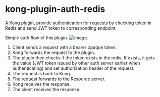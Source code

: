 # kong-plugin-auth-redis
A Kong plugin, provide authentication for requests by checking token in Redis and send JWT token to corresponding endpoint. 

  
Simple auth flow of this plugin. 
![image](https://user-images.githubusercontent.com/10768153/140670463-7d1fdeb9-8de9-49db-9d38-558e7cf01db3.png). 

1. Client sends a request with a bearer opaque token.
2. Kong forwards the request to the plugin.
3. The plugin then checks if the token exists in the redis. If exists, it gets the value (JWT token issued by other auth server earlier when authenticating) and set authorization header of the request.
4. The request is back to Kong.
5. The request forwards to the Resource server.
6. Kong receives the response.
7. The client receives the response.
